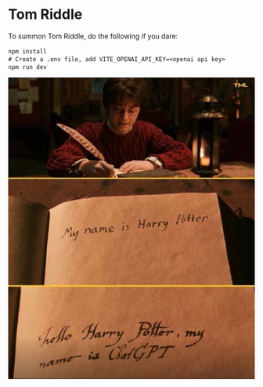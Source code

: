 # Tom Riddle

To summon Tom Riddle, do the following if you dare:

```
npm install
# Create a .env file, add VITE_OPENAI_API_KEY=<openai api key>
npm run dev
```

![alt text](tomriddle.png)
